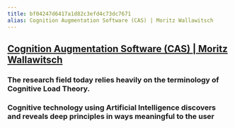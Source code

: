 ```yaml
---
title: bf04247d6417a1d82c3efd4c73dc7671
alias: Cognition Augmentation Software (CAS) | Moritz Wallawitsch
---
```


## [Cognition Augmentation Software (CAS) | Moritz Wallawitsch](https://moritz.digital/blog/cas)
### The research field today relies heavily on the terminology of Cognitive Load Theory.
### Cognitive technology using Artificial Intelligence discovers and reveals deep principles in ways meaningful to the user

